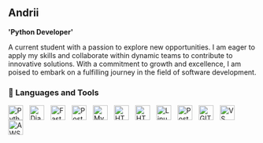 ## Andrii

**'Python Developer'**

A current student with a passion to explore new opportunities. I am eager to apply my skills 
and collaborate within dynamic teams to contribute to innovative solutions. With a 
commitment to growth and excellence, I am poised to embark on a fulfilling journey in the 
field of software development.
<br/>
### 🧰 Languages and Tools
<img align='left' alt='Python' width='30px' style='padding-right:10px;' src='https://cdn.jsdelivr.net/gh/devicons/devicon@latest/icons/python/python-original.svg'/>
<img align='left' alt='Django' width='30px' style='padding-right:10px;' src='https://cdn.jsdelivr.net/gh/devicons/devicon@latest/icons/django/django-plain.svg'/>
<img align='left' alt='FastAPI' width='30px' style='padding-right:10px;' src='https://cdn.jsdelivr.net/gh/devicons/devicon@latest/icons/fastapi/fastapi-original.svg'/>
<img align='left' alt='PostgreSQL' width='30px' style='padding-right:10px;' src='https://cdn.jsdelivr.net/gh/devicons/devicon@latest/icons/postgresql/postgresql-original.svg'/>
<img align='left' alt='MySQL' width='30px' style='padding-right:10px;' src='https://cdn.jsdelivr.net/gh/devicons/devicon@latest/icons/mysql/mysql-original-wordmark.svg'/>
<img align='left' alt='HTML5' width='30px' style='padding-right:10px;' src='https://cdn.jsdelivr.net/gh/devicons/devicon@latest/icons/html5/html5-original-wordmark.svg'/>
<img align='left' alt='HTML5' width='30px' style='padding-right:10px;' src='https://cdn.jsdelivr.net/gh/devicons/devicon@latest/icons/css3/css3-original-wordmark.svg'/>
<img align='left' alt='Linux' width='30px' style='padding-right:10px;' src='https://cdn.jsdelivr.net/gh/devicons/devicon@latest/icons/linux/linux-original.svg'/>
<img align='left' alt='Postman' width='30px' style='padding-right:10px;' src='https://cdn.jsdelivr.net/gh/devicons/devicon@latest/icons/postman/postman-original.svg'/>
<img align='left' alt='GIT' width='30px' style='padding-right:10px;' src='https://cdn.jsdelivr.net/gh/devicons/devicon@latest/icons/git/git-original.svg'/>
<img align='left' alt='VS Code' width='30px' style='padding-right:10px;' src='https://cdn.jsdelivr.net/gh/devicons/devicon@latest/icons/vscode/vscode-original.svg'/>
<img align='left' alt='AWS' width='30px' style='padding-right:10px;' src='https://cdn.jsdelivr.net/gh/devicons/devicon@latest/icons/amazonwebservices/amazonwebservices-original-wordmark.svg'/>






